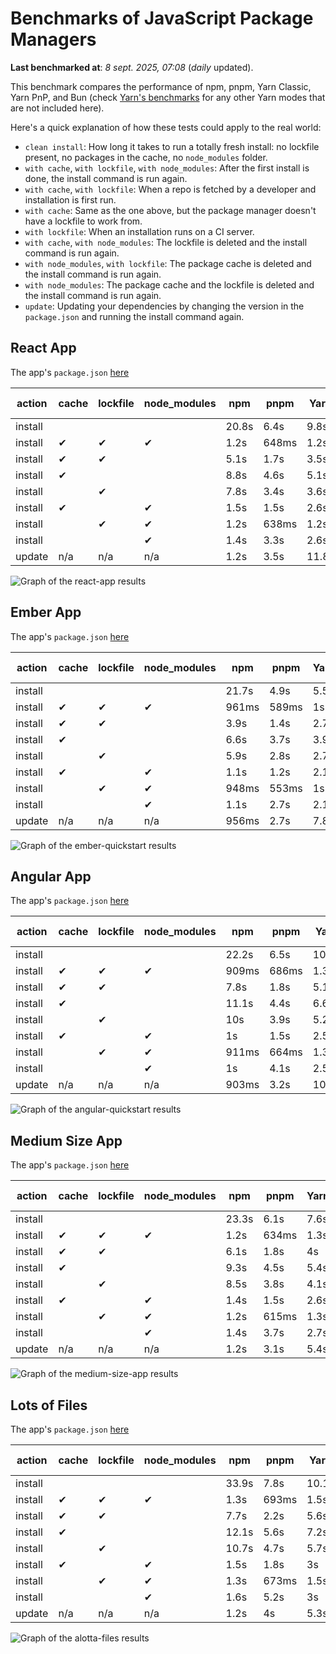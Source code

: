 # Benchmarks of JavaScript Package Managers

**Last benchmarked at**: _8 sept. 2025, 07:08_ (_daily_ updated).

This benchmark compares the performance of npm, pnpm, Yarn Classic, Yarn PnP, and Bun (check [Yarn's benchmarks](https://yarnpkg.com/benchmarks) for any other Yarn modes that are not included here).

Here's a quick explanation of how these tests could apply to the real world:

- `clean install`: How long it takes to run a totally fresh install: no lockfile present, no packages in the cache, no `node_modules` folder.
- `with cache`, `with lockfile`, `with node_modules`: After the first install is done, the install command is run again.
- `with cache`, `with lockfile`: When a repo is fetched by a developer and installation is first run.
- `with cache`: Same as the one above, but the package manager doesn't have a lockfile to work from.
- `with lockfile`: When an installation runs on a CI server.
- `with cache`, `with node_modules`: The lockfile is deleted and the install command is run again.
- `with node_modules`, `with lockfile`: The package cache is deleted and the install command is run again.
- `with node_modules`: The package cache and the lockfile is deleted and the install command is run again.
- `update`: Updating your dependencies by changing the version in the `package.json` and running the install command again.

## React App

The app's `package.json` [here](./fixtures/react-app/package.json)

| action  | cache | lockfile | node_modules| npm | pnpm | Yarn | Yarn PnP | Bun |
| ---     | ---   | ---      | ---         | --- | ---  | ---  | ---      | --- |
| install |       |          |             | 20.8s | 6.4s | 9.8s | 2.7s | 1.4s |
| install | ✔     | ✔        | ✔           | 1.2s | 648ms | 1.2s | n/a | 33ms |
| install | ✔     | ✔        |             | 5.1s | 1.7s | 3.5s | 983ms | 449ms |
| install | ✔     |          |             | 8.8s | 4.6s | 5.1s | 2.3s | 420ms |
| install |       | ✔        |             | 7.8s | 3.4s | 3.6s | 978ms | 419ms |
| install | ✔     |          | ✔           | 1.5s | 1.5s | 2.6s | n/a | 33ms |
| install |       | ✔        | ✔           | 1.2s | 638ms | 1.2s | n/a | 30ms |
| install |       |          | ✔           | 1.4s | 3.3s | 2.6s | n/a | 29ms |
| update  | n/a | n/a | n/a | 1.2s | 3.5s | 11.8s | 3.1s | 34ms |

<img alt="Graph of the react-app results" src="results/img/react-app.svg" />

## Ember App

The app's `package.json` [here](./fixtures/ember-quickstart/package.json)

| action  | cache | lockfile | node_modules| npm | pnpm | Yarn | Yarn PnP | Bun |
| ---     | ---   | ---      | ---         | --- | ---  | ---  | ---      | --- |
| install |       |          |             | 21.7s | 4.9s | 5.5s | 2.3s | 1.1s |
| install | ✔     | ✔        | ✔           | 961ms | 589ms | 1s | n/a | 26ms |
| install | ✔     | ✔        |             | 3.9s | 1.4s | 2.7s | 866ms | 323ms |
| install | ✔     |          |             | 6.6s | 3.7s | 3.9s | 1.9s | 325ms |
| install |       | ✔        |             | 5.9s | 2.8s | 2.7s | 868ms | 329ms |
| install | ✔     |          | ✔           | 1.1s | 1.2s | 2.1s | n/a | 26ms |
| install |       | ✔        | ✔           | 948ms | 553ms | 1s | n/a | 23ms |
| install |       |          | ✔           | 1.1s | 2.7s | 2.1s | n/a | 23ms |
| update  | n/a | n/a | n/a | 956ms | 2.7s | 7.8s | 2.8s | 26ms |

<img alt="Graph of the ember-quickstart results" src="results/img/ember-quickstart.svg" />

## Angular App

The app's `package.json` [here](./fixtures/angular-quickstart/package.json)

| action  | cache | lockfile | node_modules| npm | pnpm | Yarn | Yarn PnP | Bun |
| ---     | ---   | ---      | ---         | --- | ---  | ---  | ---      | --- |
| install |       |          |             | 22.2s | 6.5s | 10.6s | 2.8s | 1.6s |
| install | ✔     | ✔        | ✔           | 909ms | 686ms | 1.3s | n/a | 28ms |
| install | ✔     | ✔        |             | 7.8s | 1.8s | 5.1s | 1.2s | 822ms |
| install | ✔     |          |             | 11.1s | 4.4s | 6.6s | 2.3s | 798ms |
| install |       | ✔        |             | 10s | 3.9s | 5.2s | 1.2s | 800ms |
| install | ✔     |          | ✔           | 1s | 1.5s | 2.5s | n/a | 27ms |
| install |       | ✔        | ✔           | 911ms | 664ms | 1.3s | n/a | 25ms |
| install |       |          | ✔           | 1s | 4.1s | 2.5s | n/a | 25ms |
| update  | n/a | n/a | n/a | 903ms | 3.2s | 10.3s | 2.7s | 32ms |

<img alt="Graph of the angular-quickstart results" src="results/img/angular-quickstart.svg" />

## Medium Size App

The app's `package.json` [here](./fixtures/medium-size-app/package.json)

| action  | cache | lockfile | node_modules| npm | pnpm | Yarn | Yarn PnP | Bun |
| ---     | ---   | ---      | ---         | --- | ---  | ---  | ---      | --- |
| install |       |          |             | 23.3s | 6.1s | 7.6s | 2.9s | 1.3s |
| install | ✔     | ✔        | ✔           | 1.2s | 634ms | 1.3s | n/a | 30ms |
| install | ✔     | ✔        |             | 6.1s | 1.8s | 4s | 1.1s | 466ms |
| install | ✔     |          |             | 9.3s | 4.5s | 5.4s | 2.4s | 455ms |
| install |       | ✔        |             | 8.5s | 3.8s | 4.1s | 1.1s | 450ms |
| install | ✔     |          | ✔           | 1.4s | 1.5s | 2.6s | n/a | 29ms |
| install |       | ✔        | ✔           | 1.2s | 615ms | 1.3s | n/a | 27ms |
| install |       |          | ✔           | 1.4s | 3.7s | 2.7s | n/a | 27ms |
| update  | n/a | n/a | n/a | 1.2s | 3.1s | 5.4s | 2.3s | 37ms |

<img alt="Graph of the medium-size-app results" src="results/img/medium-size-app.svg" />

## Lots of Files

The app's `package.json` [here](./fixtures/alotta-files/package.json)

| action  | cache | lockfile | node_modules| npm | pnpm | Yarn | Yarn PnP | Bun |
| ---     | ---   | ---      | ---         | --- | ---  | ---  | ---      | --- |
| install |       |          |             | 33.9s | 7.8s | 10.1s | 3.4s | 1.7s |
| install | ✔     | ✔        | ✔           | 1.3s | 693ms | 1.5s | n/a | 39ms |
| install | ✔     | ✔        |             | 7.7s | 2.2s | 5.6s | 1.3s | 702ms |
| install | ✔     |          |             | 12.1s | 5.6s | 7.2s | 2.8s | 700ms |
| install |       | ✔        |             | 10.7s | 4.7s | 5.7s | 1.3s | 697ms |
| install | ✔     |          | ✔           | 1.5s | 1.8s | 3s | n/a | 38ms |
| install |       | ✔        | ✔           | 1.3s | 673ms | 1.5s | n/a | 35ms |
| install |       |          | ✔           | 1.6s | 5.2s | 3s | n/a | 35ms |
| update  | n/a | n/a | n/a | 1.2s | 4s | 5.3s | 2.9s | 90ms |

<img alt="Graph of the alotta-files results" src="results/img/alotta-files.svg" />